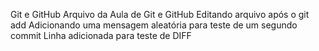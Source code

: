 Git e GitHub
Arquivo da Aula de Git e GitHub
Editando arquivo após o git add
Adicionando uma mensagem aleatória para teste de um segundo commit
Linha adicionada para teste de DIFF
